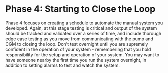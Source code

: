# Phase 4: Starting to Close the Loop

Phase 4 focuses on creating a schedule to automate the manual system you developed. Again, at this stage testing is critical and output of the system should be tracked and validated over a series of time, and include thorough edge case testing as you move from communicating with the pump and CGM to closing the loop. Don't test overnight until you are supremely confident in the operation of your system - remembering that you hold responsibility for the setup and operation of your system. You may want to have someone nearby the first time you run the system overnight, in addition to setting alarms to test and watch the system. 
